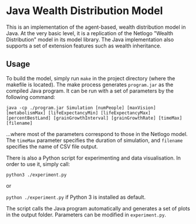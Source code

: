 # Java Wealth Distribution Model

This is an implementation of the agent-based, wealth distribution model in Java. At the very basic level, it is a replication of the Netlogo "Wealth Distribution" model in its model library. The Java implementation also supports a set of extension features such as wealth inheritance.

## Usage

To build the model, simply run `make` in the project directory (where the makefile is located). The make process generates `program.jar` as the compiled Java program. It can be run with a set of parameters by the following command:

`java -cp ./program.jar Simulation [numPeople] [maxVision] [metabolismMax] [lifeExpectancyMin] [lifeExpectancyMax] [percentBestLand] [grainGrowthInterval] [grainGrowthRate] [timeMax] [filename]`

...where most of the parameters correspond to those in the Netlogo model. The `timeMax` parameter specifies the duration of simulation, and `filename` specifies the name of CSV file output.

There is also a Python script for experimenting and data visualisation. In order to use it, simply call:

`python3 ./experiment.py`

or 

`python ./experiment.py` if Python 3 is installed as default.

The script calls the Java program automatically and generates a set of plots in the output folder. Parameters can be modified in `experiment.py`.
